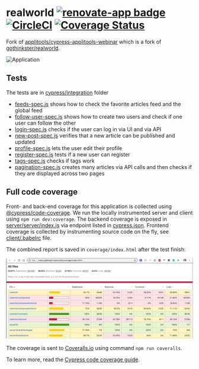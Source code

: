 # realworld [![renovate-app badge][renovate-badge]][renovate-app] [![CircleCI](https://circleci.com/gh/cypress-io/cypress-example-realworld/tree/master.svg?style=svg&circle-token=f127e83138e505b26bb90ab7c0bcb60e5265fecb)](https://circleci.com/gh/cypress-io/cypress-example-realworld/tree/master) [![Coverage Status](https://coveralls.io/repos/github/cypress-io/cypress-example-realworld/badge.svg?branch=master)](https://coveralls.io/github/cypress-io/cypress-example-realworld?branch=master)

Fork of [applitools/cypress-applitools-webinar](https://github.com/applitools/cypress-applitools-webinar) which is a fork of [gothinkster/realworld](https://github.com/gothinkster/realworld).

![Application](images/app.png)

## Tests

The tests are in [cypress/integration](cypress/integration) folder

- [feeds-spec.js](cypress/integration/feeds-spec.js) shows how to check the favorite articles feed and the global feed
- [follow-user-spec.js](cypress/integration/follow-user-spec.js) shows how to create two users and check if one user can follow the other
- [login-spec.js](cypress/integration/login-spec.js) checks if the user can log in via UI and via API
- [new-post-spec.js](cypress/integration/new-post-spec.js) verifies that a new article can be published and updated
- [profile-spec.js](cypress/integration/profile-spec.js) lets the user edit their profile
- [register-spec.js](cypress/integration/register-spec.js) tests if a new user can register
- [tags-spec.js](cypress/integration/tags-spec.js) checks if tags work
- [pagination-spec.js](cypress/integration/pagination-spec.js) creates many articles via API calls and then checks if they are displayed across two pages

## Full code coverage

Front- and back-end coverage for this application is collected using [@cypress/code-coverage](https://github.com/cypress-io/code-coverage). We run the locally instrumented server and client using `npm run dev:coverage`. The backend coverage is exposed in [server/server/index.js](server/server/index.js) via endpoint listed in [cypress.json](cypress.json). Frontend coverage is collected by instrumenting source code on the fly, see [client/.babelrc](client/.babelrc) file.

The combined report is saved in `coverage/index.html` after the test finish:

![Example full coverage report](images/full-coverage.png)

The coverage is sent to [Coveralls.io](https://coveralls.io/repos/github/cypress-io/cypress-example-realworld) using command `npm run coveralls`.

To learn more, read the [Cypress code coverage guide](https://on.cypress.io/coverage).

[renovate-badge]: https://img.shields.io/badge/renovate-app-blue.svg
[renovate-app]: https://renovateapp.com/
